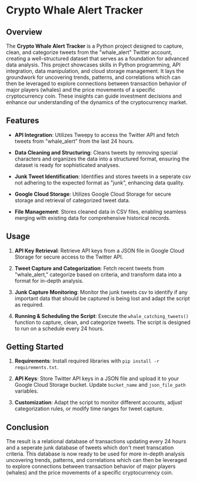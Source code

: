 # Crypto Whale Alert Tracker

## Overview

The **Crypto Whale Alert Tracker** is a Python project designed to capture, clean, and categorize tweets from the "whale_alert" Twitter account, creating a well-structured dataset that serves as a foundation for advanced data analysis. This project showcases skills in Python programming, API integration, data manipulation, and cloud storage management. It lays the groundwork for uncovering trends, patterns, and correlations which can then be leveraged to explore connections between transaction behavior of major players (whales) and the price movements of a specific cryptocurrency coin. These insights can guide investment decisions and enhance our understanding of the dynamics of the cryptocurrency market.

## Features

- **API Integration**: Utilizes Tweepy to access the Twitter API and fetch tweets from "whale_alert" from the last 24 hours.

- **Data Cleaning and Structuring**: Cleans tweets by removing special characters and organizes the data into a structured format, ensuring the dataset is ready for sophisticated analyses.

- **Junk Tweet Identification**: Identifies and stores tweets in a seperate csv not adhering to the expected format as "junk", enhancing data quality.

- **Google Cloud Storage**: Utilizes Google Cloud Storage for secure storage and retrieval of categorized tweet data.

- **File Management**: Stores cleaned data in CSV files, enabling seamless merging with existing data for comprehensive historical records.

## Usage

1. **API Key Retrieval**: Retrieve API keys from a JSON file in Google Cloud Storage for secure access to the Twitter API.

2. **Tweet Capture and Categorization**: Fetch recent tweets from "whale_alert," categorize based on criteria, and transform data into a format for in-depth analysis.

2. **Junk Capture Monitoring**: Monitor the junk tweets csv to identify if any important data that should be captured is being lost and adapt the script as required.
   
4. **Running & Scheduling the Script**: Execute the `whale_catching_tweets()` function to capture, clean, and categorize tweets. The script is designed to run on a  schedule every 24 hours.

## Getting Started

1. **Requirements**: Install required libraries with `pip install -r requirements.txt`.

2. **API Keys**: Store Twitter API keys in a JSON file and upload it to your Google Cloud Storage bucket. Update `bucket_name` and `json_file_path` variables.

3. **Customization**: Adapt the script to monitor different accounts, adjust categorization rules, or modify time ranges for tweet capture.

## Conclusion

The result is a relational database of transactions updating every 24 hours and a seperate junk database of tweets which don't meet transcation criteria. This database is now ready to be used for more in-depth analysis uncovering trends, patterns, and correlations which can then be leveraged to explore connections between transaction behavior of major players (whales) and the price movements of a specific cryptocurrency coin.

